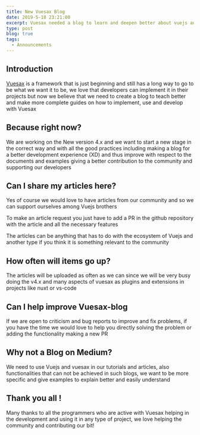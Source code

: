 ```yaml
---
title: New Vuesax Blog
date: 2019-5-18 23:21:00
excerpt: Vuesax needed a blog to learn and deepen better about vuejs and all its ecosystem.
type: post
blog: true
tags:
  - Announcements
---
```


## Introduction

[Vuesax](https://lusaxweb.github.io/vuesax/) is a framework that is just beginning and still has a long way to go to be what we want it to be, we love that developers can implement it in their projects but now we believe that we need to create a blog to teach better and make more complete guides on how to implement, use and develop with Vuesax

## Because right now?

We are working on the New version 4.x and we want to start a new stage in the correct way and with all the good practices including making a blog for a better development experience (XD) and thus improve with respect to the documents and examples giving a better contribution to the community and supporting our developers

## Can I share my articles here?

Yes of course we would love to have articles from our community and so we can support ourselves among Vuejs brothers

To make an article request you just have to add a PR in the github repository with the article and all the necessary features

The articles can be anything that has to do with the ecosystem of Vuejs and another type if you think it is something relevant to the community

## How often will items go up?

The articles will be uploaded as often as we can since we will be very busy doing the v4.x and many aspects of vuesax as plugins and extensions in projects like nuxt or vs-code

## Can I help improve Vuesax-blog

If we are open to criticism and bug reports to improve and fix problems, if you have the time we would love to help you directly solving the problem or adding the functionality making a new PR

## Why not a Blog on Medium?

We need to use Vuejs and vuesax in our tutorials and articles, also functionalities that can not be achieved in such blogs, we want to be more specific and give examples to explain better and easily understand

## Thank you all !

Many thanks to all the programmers who are active with Vuesax helping in the development and using it in any type of project, we love helping the community and contributing our bit!
